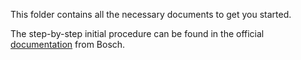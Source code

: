 This folder contains all the necessary documents to get you started.

The step-by-step initial procedure can be found in the official [documentation](https://www.bosch-sensortec.com/software/bme/docs/) from Bosch.
